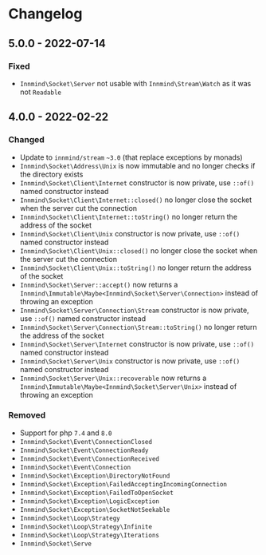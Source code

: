 # Changelog

## 5.0.0 - 2022-07-14

### Fixed

- `Innmind\Socket\Server` not usable with `Innmind\Stream\Watch` as it was not `Readable`

## 4.0.0 - 2022-02-22

### Changed

- Update to `innmind/stream` `~3.0` (that replace exceptions by monads)
- `Innmind\Socket\Address\Unix` is now immutable and no longer checks if the directory exists
- `Innmind\Socket\Client\Internet` constructor is now private, use `::of()` named constructor instead
- `Innmind\Socket\Client\Internet::closed()` no longer close the socket when the server cut the connection
- `Innmind\Socket\Client\Internet::toString()` no longer return the address of the socket
- `Innmind\Socket\Client\Unix` constructor is now private, use `::of()` named constructor instead
- `Innmind\Socket\Client\Unix::closed()` no longer close the socket when the server cut the connection
- `Innmind\Socket\Client\Unix::toString()` no longer return the address of the socket
- `Innmind\Socket\Server::accept()` now returns a `Innmind\Immutable\Maybe<Innmind\Socket\Server\Connection>` instead of throwing an exception
- `Innmind\Socket\Server\Connection\Stream` constructor is now private, use `::of()` named constructor instead
- `Innmind\Socket\Server\Connection\Stream::toString()` no longer return the address of the socket
- `Innmind\Socket\Server\Internet` constructor is now private, use `::of()` named constructor instead
- `Innmind\Socket\Server\Unix` constructor is now private, use `::of()` named constructor instead
- `Innmind\Socket\Server\Unix::recoverable` now returns a `Innmind\Immutable\Maybe<Innmind\Socket\Server\Unix>` instead of throwing an exception

### Removed

- Support for php `7.4` and `8.0`
- `Innmind\Socket\Event\ConnectionClosed`
- `Innmind\Socket\Event\ConnectionReady`
- `Innmind\Socket\Event\ConnectionReceived`
- `Innmind\Socket\Event\Connection`
- `Innmind\Socket\Exception\DirectoryNotFound`
- `Innmind\Socket\Exception\FailedAcceptingIncomingConnection`
- `Innmind\Socket\Exception\FailedToOpenSocket`
- `Innmind\Socket\Exception\LogicException`
- `Innmind\Socket\Exception\SocketNotSeekable`
- `Innmind\Socket\Loop\Strategy`
- `Innmind\Socket\Loop\Strategy\Infinite`
- `Innmind\Socket\Loop\Strategy\Iterations`
- `Innmind\Socket\Serve`

